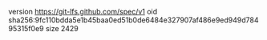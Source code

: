 version https://git-lfs.github.com/spec/v1
oid sha256:9fc110bdda5e1b45baa0ed51b0de6484e327907af486e9ed949d78495315f0e9
size 2429
